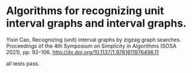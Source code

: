 # Algorithms for recognizing unit interval graphs and interval graphs.

Yixin Cao, Recognizing (unit) interval graphs by zigzag graph searches. Proceedings of the 4th Symposium on Simplicity in Algorithms (SOSA 2021), pp. 92–106.
http://dx.doi.org/10.1137/1.9781611976496.11

all tests pass. 
